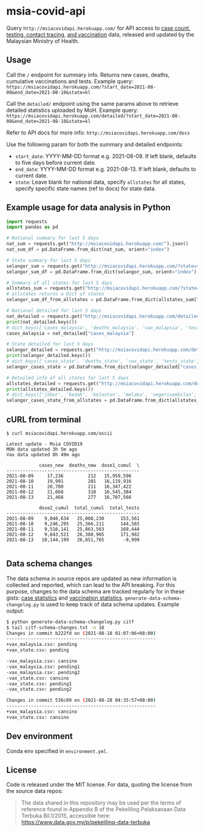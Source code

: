 # msia-covid-api

Query `http://msiacovidapi.herokuapp.com/` for API access to [case count, testing, contact tracing](https://github.com/MoH-Malaysia/covid19-public), [and vaccination](https://github.com/CITF-Malaysia/citf-public) data, released and updated by the Malaysian Ministry of Health. 

## Usage

Call the `/` endpoint for summary info. Returns new cases, deaths, cumulative vaccinations and tests. Example query: `https://msiacovidapi.herokuapp.com/?start_date=2021-08-08&end_date=2021-08-10&state=kl`

Call the `detailed/` endpoint using the same params above to retrieve detailed statistics uploaded by MoH. Example query: `https://msiacovidapi.herokuapp.com/detailed/?start_date=2021-08-08&end_date=2021-08-10&state=kl`

Refer to API docs for more info: `http://msiacovidapi.herokuapp.com/docs`

Use the following param for both the summary and detailed endpoints:

+ `start_date`: YYYY-MM-DD format e.g. 2021-08-09. If left blank, defaults to five days before current date.
+ `end_date`: YYYY-MM-DD format e.g. 2021-08-13. If left blank, defaults to current date.
+ `state`: Leave blank for national data, specify `allstates` for all states, specify specific state names (ref to docs) for state data.


## Example usage for data analysis in Python

``` python
import requests
import pandas as pd

# National summary for last 5 days
nat_sum = requests.get("http://msiacovidapi.herokuapp.com/").json()
nat_sum_df = pd.DataFrame.from_dict(nat_sum, orient="index")

# State summary for last 5 days
selangor_sum = requests.get("http://msiacovidapi.herokuapp.com/?state=selangor").json()
selangor_sum_df = pd.DataFrame.from_dict(selangor_sum, orient="index")

# Summary of all states for last 5 days
allstates_sum = requests.get("http://msiacovidapi.herokuapp.com/?state=allstates").json()
# allstates returns a Dict of states
selangor_sum_df_from_allstates = pd.DataFrame.from_dict(allstates_sum["selangor"], orient="index")

# National detailed for last 5 days
nat_detailed = requests.get("http://msiacovidapi.herokuapp.com/detailed").json()
print(nat_detailed.keys())
# dict_keys(['cases_malaysia', 'deaths_malaysia', 'vax_malaysia', 'tests_malaysia', 'hospital_malaysia', 'icu_malaysia', 'pkrc_malaysia'])
cases_malaysia = nat_detailed["cases_malaysia"]

# State detailed for last 5 days
selangor_detailed = requests.get("http://msiacovidapi.herokuapp.com/detailed?state=selangor").json()
print(selangor_detailed.keys())
# dict_keys(['cases_state', 'deaths_state', 'vax_state', 'tests_state', 'hospital_state', 'icu_state', 'pkrc_state'])
selangor_cases_state = pd.DataFrame.from_dict(selangor_detailed["cases_state"], orient="index")

# Detailed info of all states for last 5 days
allstates_detailed = requests.get("http://msiacovidapi.herokuapp.com/detailed?state=allstates").json()
print(allstates_detailed.keys())
# dict_keys(['johor', 'kedah', 'kelantan', 'melaka', 'negerisembilan', 'pahang', 'perak', 'perlis', 'penang', 'sabah', 'sarawak', 'selangor', 'terengganu', 'kl', 'labuan', 'putrajaya'])
selangor_cases_state_from_allstates = pd.DataFrame.from_dict(allstates_detailed["selangor"]["cases_state"], orient="index")
```


## cURL from terminal

```
$ curl msiacovidapi.herokuapp.com/ascii

Latest update - Msia COVID19
MOH data updated 3h 5m ago
Vax data updated 8h 49m ago

            cases_new  deaths_new  dose1_cumul  \
-------------------------------------------------
2021-08-09     17,236         212   15,959,596   
2021-08-10     19,991         201   16,119,916   
2021-08-11     20,780         211   16,347,422   
2021-08-12     21,668         318   16,545,384   
2021-08-13     21,468         277   16,707,566   

            dose2_cumul  total_cumul  total_tests  
-------------------------------------------------
2021-08-09    9,048,634   25,008,230      153,561  
2021-08-10    9,246,295   25,366,211      144,565  
2021-08-11    9,516,141   25,863,563      169,444  
2021-08-12    9,843,521   26,388,905      171,982  
2021-08-13   10,144,199   26,851,765       -9,999  
 
```

## Data schema changes

The data schema in source repos are updated as new information is collected and reported, which can lead to the API breaking. For this purpose, changes to the data schema are tracked regularly for in these gists: [case statistics](https://gist.github.com/tnwei/507f582644b9a8c8be167637cea1e2fc) and [vaccination statistics](https://gist.github.com/tnwei/6b1e974ff0fa5463933c94964a831dd0). `generate-data-schema-changelog.py` is used to keep track of data schema updates. Example output: 

``` bash
$ python generate-data-schema-changelog.py citf
$ tail citf-schema-changes.txt -n 18 
Changes in commit b222fd on (2021-08-18 01:07:06+08:00)
-------------------------------------------------------
+vax_malaysia.csv: pending
+vax_state.csv: pending

-vax_malaysia.csv: cansino
-vax_malaysia.csv: pending1
-vax_malaysia.csv: pending2
-vax_state.csv: cansino
-vax_state.csv: pending1
-vax_state.csv: pending2

Changes in commit 536c89 on (2021-08-28 04:35:57+08:00)
-------------------------------------------------------
+vax_malaysia.csv: cansino
+vax_state.csv: cansino
```

## Dev environment

Conda env specified in `environment.yml`.

## License

Code is released under the MIT license. For data, quoting the license from the source data repos:

> The data shared in this repository may be used per the terms of reference found in Appendix B of the Pekeliling Pelaksanaan Data Terbuka Bil.1/2015, accessible here:
> https://www.data.gov.my/p/pekeliling-data-terbuka


